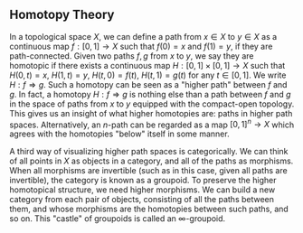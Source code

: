 ## Homotopy Theory

In a topological space $X$, we can define a path from $x \in X$ to $y \in X$ as a continuous map $f : [0,1] \rightarrow X$ such that $f(0) = x$ and $f(1) = y$, if they are path-connected. Given two paths $f, g$ from $x$ to $y$, we say they are homotopic if there exists a continuous map $H : [0,1] \times [0,1] \rightarrow X$ such that $H(0,t) = x$, $H(1,t) = y$, $H(t,0) = f(t)$, $H(t,1) = g(t)$ for any $t \in [0,1]$. We write $H : f \Rightarrow g$. Such a homotopy can be seen as a "higher path" between $f$ and $g$. In fact, a homotopy $H : f \Rightarrow g$ is nothing else than a path between $f$ and $g$ in the space of paths from $x$ to $y$ equipped with the compact-open topology. This gives us an insight of what higher homotopies are: paths in higher path spaces. Alternatively, an $n$-path can be regarded as a map $[0,1]^n \rightarrow X$ which agrees with the homotopies "below" itself in some manner.

A third way of visualizing higher path spaces is categorically. We can think of all points in $X$ as objects in a category, and all of the paths as morphisms. When all morphisms are invertible (such as in this case, given all paths are invertible), the category is known as a groupoid. To preserve the higher homotopical structure, we need higher morphisms. We can build a new category from each pair of objects, consisting of all the paths between them, and whose morphisms are the homotopies between such paths, and so on. This "castle" of groupoids is called an $\infty$-groupoid.
